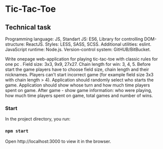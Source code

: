 # Tic-Tac-Toe

## Technical task


Programming language: JS, Standart JS: ES6, Library for controlling DOM-structure: ReactJS. Styles: LESS, SASS, SCSS. Additional utilities: eslint. JavaScript runtime: Node.js. Version-control system: GitHUB/BitBucket. 

Write onepage web-application for playing tic-tac-toe with classic rules for one pc . Field size: 3x3, 9x9, 27x27. Chain length for win: 3, 4, 5. Before start the game players have to choose field size, chain length and their nicknames. Players can't start incorrect game (for example field size 3x3 with chain length > 4). Application should randomly select who starts the game. Application should show whose turn and how much time players spent on game. After game - show game information: who were playing, how much time players spent on game, total games and number of wins.

### Start

In the project directory, you run:

### `npm start`

Open http://localhost:3000 to view it in the browser.